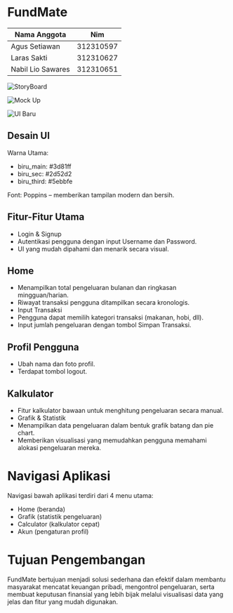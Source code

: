 # FundMate

| Nama Anggota | Nim |
|----|---|
|Agus Setiawan| 312310597 |
|Laras Sakti|312310627|
|Nabil Lio Sawares|312310651|


![StoryBoard](https://github.com/user-attachments/assets/27aa607f-46b8-4e6a-ad25-ccd3c2814907)


![Mock Up](https://github.com/user-attachments/assets/a7482f51-f03b-4ccd-ad0e-319beb73c918)


![UI Baru](https://github.com/user-attachments/assets/079544a4-c03a-4802-89ab-811cd3769e0f)


## Desain UI
Warna Utama:

- biru_main: #3d81ff
- biru_sec: #2d52d2
- biru_third: #5ebbfe

Font: Poppins – memberikan tampilan modern dan bersih.

## Fitur-Fitur Utama
- Login & Signup
- Autentikasi pengguna dengan input Username dan Password.
- UI yang mudah dipahami dan menarik secara visual.

## Home

- Menampilkan total pengeluaran bulanan dan ringkasan mingguan/harian.
- Riwayat transaksi pengguna ditampilkan secara kronologis.
- Input Transaksi
- Pengguna dapat memilih kategori transaksi (makanan, hobi, dll).
- Input jumlah pengeluaran dengan tombol Simpan Transaksi.

## Profil Pengguna

- Ubah nama dan foto profil.
- Terdapat tombol logout.

## Kalkulator

- Fitur kalkulator bawaan untuk menghitung pengeluaran secara manual.
- Grafik & Statistik
- Menampilkan data pengeluaran dalam bentuk grafik batang dan pie chart.
- Memberikan visualisasi yang memudahkan pengguna memahami alokasi pengeluaran mereka.

# Navigasi Aplikasi
Navigasi bawah aplikasi terdiri dari 4 menu utama:

- Home (beranda)
- Grafik (statistik pengeluaran)
- Calculator (kalkulator cepat)
- Akun (pengaturan profil)

# Tujuan Pengembangan
FundMate bertujuan menjadi solusi sederhana dan efektif dalam membantu masyarakat mencatat keuangan pribadi, mengontrol pengeluaran, serta membuat keputusan finansial yang lebih bijak melalui visualisasi data yang jelas dan fitur yang mudah digunakan.








